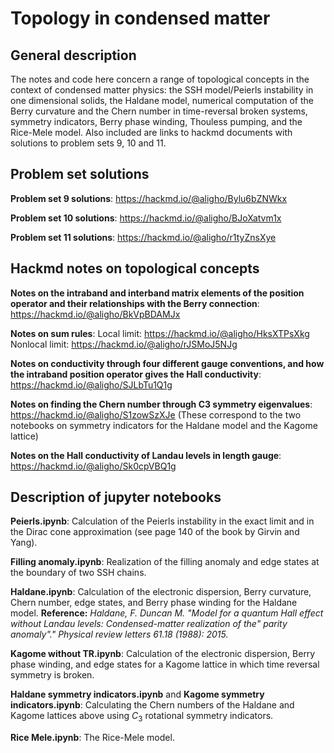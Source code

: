 # Topology in condensed matter 

## General description 

The notes and code here concern a range of topological concepts in the context of condensed matter physics: the SSH model/Peierls instability in one dimensional solids, the Haldane model, 
numerical computation of the Berry curvature and the Chern number in time-reversal broken systems, symmetry indicators, Berry phase winding, Thouless pumping, and the Rice-Mele model. 
Also included are links to hackmd documents with solutions to problem sets 9, 10 and 11.

## Problem set solutions
  **Problem set 9 solutions**:
    https://hackmd.io/@aligho/Bylu6bZNWkx
  
  **Problem set 10 solutions**:
    https://hackmd.io/@aligho/BJoXatvm1x
  
  **Problem set 11 solutions**:
    https://hackmd.io/@aligho/r1tyZnsXye

## Hackmd notes on topological concepts
  **Notes on the intraband and interband matrix elements of the position operator and their relationships with the Berry connection**:
    https://hackmd.io/@aligho/BkVpBDAMJx
  
  **Notes on sum rules**:
    Local limit: https://hackmd.io/@aligho/HksXTPsXkg
    Nonlocal limit: https://hackmd.io/@aligho/rJSMoJ5NJg
  
  **Notes on conductivity through four different gauge conventions, and how the intraband position operator gives the Hall conductivity**:
    https://hackmd.io/@aligho/SJLbTu1Q1g
  
  **Notes on finding the Chern number through C3 symmetry eigenvalues**:
    https://hackmd.io/@aligho/S1zowSzXJe (These correspond to the two notebooks on symmetry indicators for the Haldane model and the Kagome lattice)
  
  **Notes on the Hall conductivity of Landau levels in length gauge**: 
    https://hackmd.io/@aligho/Sk0cpVBQ1g

## Description of jupyter notebooks
  **Peierls.ipynb**: Calculation of the Peierls instability in the exact limit and in the Dirac cone approximation (see page 140 of the book by Girvin and Yang). 
  
  **Filling anomaly.ipynb**: Realization of the filling anomaly and edge states at the boundary of two SSH chains. 
  
  **Haldane.ipynb**: Calculation of the electronic dispersion, Berry curvature, Chern number, edge states, and Berry phase winding for the Haldane model.
  **Reference:** *Haldane, F. Duncan M. "Model for a quantum Hall effect without Landau levels: Condensed-matter realization of the" parity anomaly"." Physical review letters 61.18 (1988): 2015.*

  **Kagome without TR.ipynb**: Calculation of the electronic dispersion, Berry phase winding, and edge states for a Kagome lattice in which time reversal symmetry is broken. 

  **Haldane symmetry indicators.ipynb** and **Kagome symmetry indicators.ipynb**: Calculating the Chern numbers of the Haldane and Kagome lattices above using $C_3$ rotational symmetry indicators. 

  **Rice Mele.ipynb**: The Rice-Mele model. 

